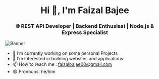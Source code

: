 <h1 align="center">Hi 👋, I'm Faizal Bajee</h1>
<h3 align="center">🌐 REST API Developer | Backend Enthusiast | Node.js & Express Specialist</h3>

![Banner](https://cdn.dribbble.com/users/1355613/screenshots/10374655/media/5691629ca1e7389c34a9c0dae158b976.gif)

- 🔭 I’m currently working on some personal Projects 
- 👀 I’m interested in building websites and applications
- 📫 How to reach me : faizalbajee00@gmail.com
- 😄 Pronouns: he/him

